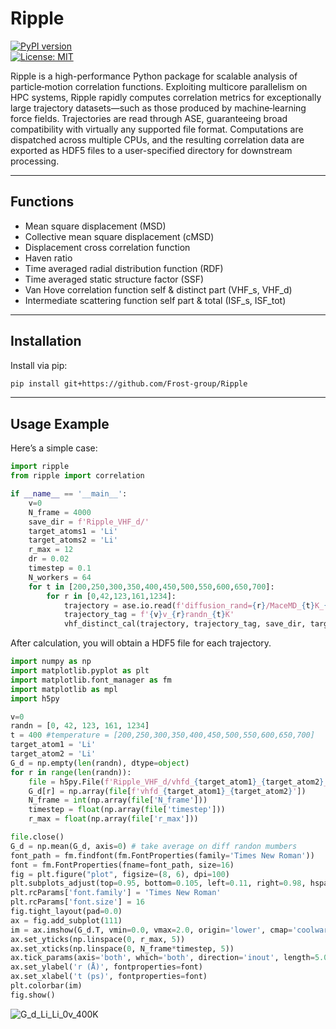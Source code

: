 # Ripple

[![PyPI version](https://badge.fury.io/py/Ripple.svg)](https://badge.fury.io/py/Ripple)  
[![License: MIT](https://img.shields.io/badge/License-MIT-yellow.svg)](LICENSE)

Ripple is a high-performance Python package for scalable analysis of particle‐motion correlation functions. Exploiting multicore parallelism on HPC systems, Ripple rapidly computes correlation metrics for exceptionally large trajectory datasets—such as those produced by machine‐learning force fields. Trajectories are read through ASE, guaranteeing broad compatibility with virtually any supported file format. Computations are dispatched across multiple CPUs, and the resulting correlation data are exported as HDF5 files to a user-specified directory for downstream processing.

---

## Functions

- Mean square displacement (MSD)
- Collective mean square displacement (cMSD)
- Displacement cross correlation function
- Haven ratio
- Time averaged radial distribution function (RDF)
- Time averaged static structure factor (SSF)
- Van Hove correlation function self & distinct part (VHF_s, VHF_d)
- Intermediate scattering function self part & total (ISF_s, ISF_tot)

---

## Installation

Install via pip:

```bash
pip install git+https://github.com/Frost-group/Ripple
```
---

## Usage Example

Here’s a simple case:

```python
import ripple
from ripple import correlation

if __name__ == '__main__':
    v=0
    N_frame = 4000
    save_dir = f'Ripple_VHF_d/'
    target_atoms1 = 'Li'
    target_atoms2 = 'Li'
    r_max = 12
    dr = 0.02
    timestep = 0.1
    N_workers = 64
    for t in [200,250,300,350,400,450,500,550,600,650,700]:
        for r in [0,42,123,161,1234]:
            trajectory = ase.io.read(f'diffusion_rand={r}/MaceMD_{t}K_{v}vacancies_trajactory.xyz', format='extxyz', index=f':{N_frame}')
            trajectory_tag = f'{v}v_{r}randn_{t}K'
            vhf_distinct_cal(trajectory, trajectory_tag, save_dir, target_atoms1, target_atoms2, r_max, dr, timestep, N_workers)
```

After calculation, you will obtain a HDF5 file for each trajectory.

```python
import numpy as np
import matplotlib.pyplot as plt
import matplotlib.font_manager as fm
import matplotlib as mpl
import h5py

v=0
randn = [0, 42, 123, 161, 1234]
t = 400 #temperature = [200,250,300,350,400,450,500,550,600,650,700]
target_atom1 = 'Li'
target_atom2 = 'Li'
G_d = np.empty(len(randn), dtype=object)
for r in range(len(randn)):
    file = h5py.File(f'Ripple_VHF_d/vhfd_{target_atom1}_{target_atom2}_{v}v_{randn[r]}randn_{t}K.hdf5', 'r')
    G_d[r] = np.array(file[f'vhfd_{target_atom1}_{target_atom2}'])
    N_frame = int(np.array(file['N_frame']))
    timestep = float(np.array(file['timestep']))
    r_max = float(np.array(file['r_max']))

file.close()
G_d = np.mean(G_d, axis=0) # take average on diff randon mumbers
font_path = fm.findfont(fm.FontProperties(family='Times New Roman'))
font = fm.FontProperties(fname=font_path, size=16)
fig = plt.figure("plot", figsize=(8, 6), dpi=100)
plt.subplots_adjust(top=0.95, bottom=0.105, left=0.11, right=0.98, hspace=0.05, wspace=0.05)
plt.rcParams['font.family'] = 'Times New Roman'
plt.rcParams['font.size'] = 16
fig.tight_layout(pad=0.0)
ax = fig.add_subplot(111)
im = ax.imshow(G_d.T, vmin=0.0, vmax=2.0, origin='lower', cmap='coolwarm', extent=[0, N_frame*timestep, 0, r_max], aspect='auto')
ax.set_yticks(np.linspace(0, r_max, 5))
ax.set_xticks(np.linspace(0, N_frame*timestep, 5))
ax.tick_params(axis='both', which='both', direction='inout', length=5.0, width=2.0, color='black')
ax.set_ylabel('r (Å)', fontproperties=font)
ax.set_xlabel('t (ps)', fontproperties=font)
plt.colorbar(im)
fig.show()
```
![G_d_Li_Li_0v_400K](./images/G_d_Li_Li_0v_400K.png)